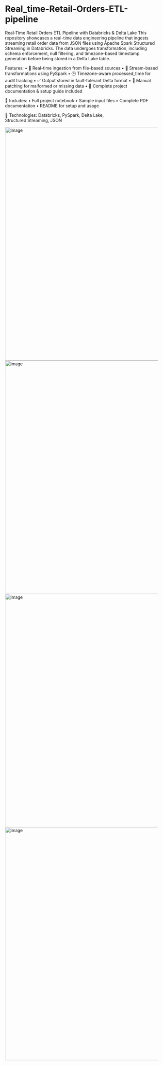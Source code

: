 # Real_time-Retail-Orders-ETL-pipeline
Real-Time Retail Orders ETL Pipeline with Databricks &amp; Delta Lake
This repository showcases a real-time data engineering pipeline that ingests streaming retail order data from JSON files using Apache Spark Structured Streaming in Databricks. The data undergoes transformation, including schema enforcement, null filtering, and timezone-based timestamp generation before being stored in a Delta Lake table.

Features:
	•	💾 Real-time ingestion from file-based sources
	•	🔄 Stream-based transformations using PySpark
	•	🕒 Timezone-aware processed_time for audit tracking
	•	✅ Output stored in fault-tolerant Delta format
	•	🔧 Manual patching for malformed or missing data
	•	📄 Complete project documentation & setup guide included

📂 Includes:
	•	Full project notebook
	•	Sample input files
	•	Complete PDF documentation
	•	README for setup and usage

🔗 Technologies: Databricks, PySpark, Delta Lake, Structured Streaming, JSON

<img width="1366" height="768" alt="image" src="https://github.com/user-attachments/assets/7c92e0ad-b25e-43ff-8709-124bc6ec7895" />
<img width="1366" height="768" alt="image" src="https://github.com/user-attachments/assets/f67738c0-7256-4fca-954f-65ec4f4d65c5" />
<img width="1365" height="767" alt="image" src="https://github.com/user-attachments/assets/aa5b793e-cb8d-4bc0-baa9-215255861f30" />
<img width="1365" height="767" alt="image" src="https://github.com/user-attachments/assets/a12c1786-8bf1-4605-a664-fc62e044059c" />

